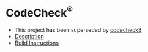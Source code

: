 CodeCheck<sup>®</sup>
============

* This project has been superseded by [codecheck3](https://https://github.com/cayhorstmann/codecheck3)
* [Description](https://codecheck.io)
* [Build Instructions](https://github.com/cayhorstmann/codecheck2/blob/main/build-instructions.md)
